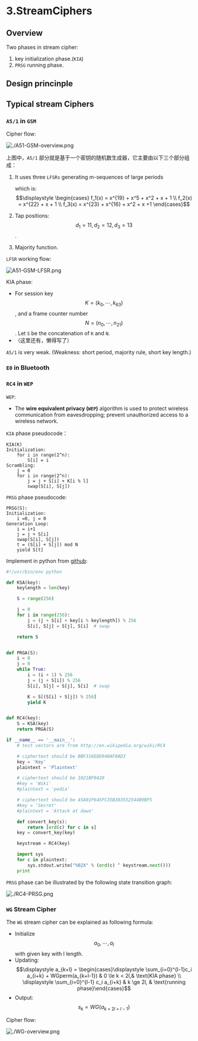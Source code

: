 # 3.StreamCiphers

## Overview

Two phases in stream cipher:

1. key initialization phase.(`KIA`)
2. `PRSG` running phase.

## Design princinple

## Typical stream Ciphers

### `A5/1` in `GSM`

Cipher flow:

![./A51-GSM-overview.png](../../.gitbook/assets/A51-GSM-overview.png)

上图中，`A5/1` 部分就是基于一个密钥的随机数生成器，它主要由以下三个部分组成：

1.  It uses three `LFSRs` generating m-sequences of large periods

    which is: $$\displaystyle \begin{cases} f_1(x) = x^{19} + x^5 + x^2 + x + 1 \\ f_2(x) = x^{22} + x + 1 \\ f_3(x) = x^{23} + x^{16} + x^2 + x +1 \end{cases}$$
2. Tap positions: $$d_1 = 11, d_2 = 12, d_3 = 13$$.
3. Majority function.

`LFSR` working flow:

![A51-GSM-LFSR.png](../../.gitbook/assets/A51-GSM-LFSR.png)

KIA phase:

* For session key $$K = (k_0, \cdots, k_{63})$$, and a frame counter number $$N = (n_0, \cdots, n_{21})$$. Let `S` be the concatenation of `K` and `N`.
* （这里还有，懒得写了）

`A5/1` is very weak. (Weakness: short period, majority rule, short key length.)

### `E0` in Bluetooth

### `RC4` in `WEP`

`WEP`:

* The **wire equivalent privacy (`WEP`)** algorithm is used to protect wireless communication from eavesdropping; prevent unauthorized access to a wireless network.

`KIA` phase pseudocode：

```
KIA(K)
Initialization:
    for i in range(2^n):
        S[i] = i
Scrambling:
    j = 0
    for i in range(2^n):
        j = j + S[i] + K[i % l]
        swap(S[i], S[j])
```

`PRSG` phase pseudocode:

```
PRSG(S):
Initialization:
    i =0, j = 0
Generation Loop:
    i = i+1
    j = j + S[i]
    swap(S[i], S[j])
    t = (S[i] + S[j]) mod N
    yield S[t]
```

Implement in python from [github](https://github.com/bozhu/RC4-Python%3E):

```python
#!/usr/bin/env python

def KSA(key):
    keylength = len(key)

    S = range(256)

    j = 0
    for i in range(256):
        j = (j + S[i] + key[i % keylength]) % 256
        S[i], S[j] = S[j], S[i]  # swap

    return S


def PRGA(S):
    i = 0
    j = 0
    while True:
        i = (i + 1) % 256
        j = (j + S[i]) % 256
        S[i], S[j] = S[j], S[i]  # swap

        K = S[(S[i] + S[j]) % 256]
        yield K


def RC4(key):
    S = KSA(key)
    return PRGA(S)

if __name__ == '__main__':
    # test vectors are from http://en.wikipedia.org/wiki/RC4

    # ciphertext should be BBF316E8D940AF0AD3
    key = 'Key'
    plaintext = 'Plaintext'

    # ciphertext should be 1021BF0420
    #key = 'Wiki'
    #plaintext = 'pedia'

    # ciphertext should be 45A01F645FC35B383552544B9BF5
    #key = 'Secret'
    #plaintext = 'Attack at dawn'

    def convert_key(s):
        return [ord(c) for c in s]
    key = convert_key(key)

    keystream = RC4(key)

    import sys
    for c in plaintext:
        sys.stdout.write("%02X" % (ord(c) ^ keystream.next()))
    print
```

`PRSG` phase can be illustrated by the following state transition graph:

![./RC4-PRSG.png](../../.gitbook/assets/RC4-PRSG.png)

### `WG` Stream Cipher

The `WG` stream cipher can be explained as following formula:

* Initialize $$a_0, \cdots, a_l$$ with given key with l length.
* Updating: $$\displaystyle a_{k+l} = \begin{cases}\displaystyle \sum_{i=0}^{l-1}c_i a_{i+k} + WGperm(a_{k+l-1}) & 0 \le k < 2l,& \text{KIA phase} \\ \displaystyle \sum_{i=0}^{l-1} c_i a_{i+k} & k \ge 2l, & \text{running phase}\end{cases}$$
* Output: $$s_k = WG(a_{k +2l + l-1})$$

Cipher flow:

![./WG-overview.png](../../.gitbook/assets/WG-overview.png)
